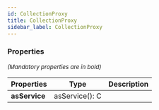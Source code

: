 ```yaml
---
id: CollectionProxy
title: CollectionProxy
sidebar_label: CollectionProxy
---
```




### Properties

<font size="2"><i>(Mandatory properties are in bold)</i></font>

| Properties | Type | Description |
| --------- | ---- | ----------- |
| **asService** | asService(): C |  |
